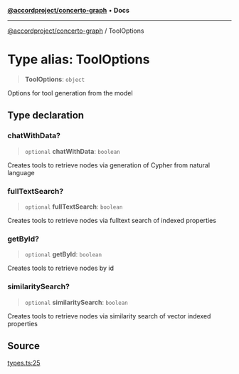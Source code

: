 [**@accordproject/concerto-graph**](../README.md) • **Docs**

***

[@accordproject/concerto-graph](../README.md) / ToolOptions

# Type alias: ToolOptions

> **ToolOptions**: `object`

Options for tool generation from the model

## Type declaration

### chatWithData?

> `optional` **chatWithData**: `boolean`

Creates tools to retrieve nodes via generation of Cypher from natural language

### fullTextSearch?

> `optional` **fullTextSearch**: `boolean`

Creates tools to retrieve nodes via fulltext search of indexed properties

### getById?

> `optional` **getById**: `boolean`

Creates tools to retrieve nodes by id

### similaritySearch?

> `optional` **similaritySearch**: `boolean`

Creates tools to retrieve nodes via similarity search of vector indexed properties

## Source

[types.ts:25](https://github.com/accordproject/lab-concerto-graph/blob/d465c4dc872d480e4c8d94031fef52df36ff5b77/src/types.ts#L25)
